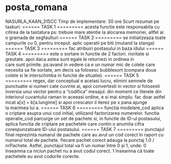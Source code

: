 # posta_romana
NASURLA_KAAN_315CC
Timp de implementare: 30 ore
Scurt rezumat pe taskuri:
====== TASK 1 =========
acesta functie este responsabila cu citirea de la tastatura 
ps: trebuie mare atentie la alocarea memoriei, altfel ai o gramada de segfaulturi
====== TASK 2 =========
se initializeaza toate campurile cu 0, pentru inceput. aplic operatii pe biti (mutand la stanga)
====== TASK 3 =========
fac atribuiri postasului in baza idului
====== TASK 4 =========
este o sortare in functie de 2 factori. rioritate si greutate. apoi daca astea sunt egale le returnezi in ordinea in care sunt primite.
ps:avand in vedere ca e un numar mic de colete care necesita sa fie sortate, am decis sa folosesc bubblesort (compara doua colete si le interschimba in functie de situatie).
====== TASK 5 =========
regex, dar conceptual e acelasi lucru, elimini semnele de punctuatie si numeri cate cuvinte ai, apoi convertesti in vector si folosesti inversia unui vector pentru a “codifica” mesajul. din moment ce literele din interiorul cuvantului raman in aceeasi ordine, e si mai simplu. fac doar astfel incat a[x] = b[a.lungime] si apoi crescator il iterez pe x pana ajunge la marimea lui a.
====== TASK 6 =========
functia modelare_cod aplica o criptare asupra unui cod initial, utilizand factorizarea numerelor.
functia operatie_cod parcurge un set de pachete si, in functie de ID-ul postasului, aplica functia de criptare pe pachetele care contin o anumita cifra corespunzatoare ID-ului postasului.
====== TASK 7 =========
punctajul final reprezinta numarul de pachete care au avut un cod corect în raport cu numarul total de pachete. fiecare pachet corect adauga la punctaj 1.0 / nrPachete. Astfel, punctajul total va fi un numar între 0 și 1, unde:
0 înseamna ca niciun pachet nu a avut codul corect.
1 înseamna că toate pachetele au avut codurile corecte.
